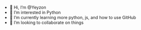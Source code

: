 - 👋 Hi, I’m @Yeyzon
- 👀 I’m interested in Python
- 🌱 I’m currently learning more python, js, and how to use GitHub
- 💞️ I’m looking to collaborate on things

<!---
Yeyzon/Yeyzon is a ✨ special ✨ repository because its `README.md` (this file) appears on your GitHub profile.
You can click the Preview link to take a look at your changes.
--->
